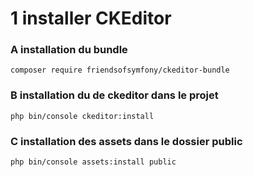 # 1 installer CKEditor

### A installation du bundle
```
composer require friendsofsymfony/ckeditor-bundle
```

### B installation du de ckeditor dans le projet
```
php bin/console ckeditor:install
```

### C installation des assets dans le dossier public
```
php bin/console assets:install public
```